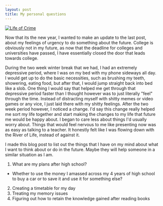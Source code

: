```yaml
---
layout: post
title: My personal questions
---
```


[![Life of Crime](https://crystal.cafe/b/src/1624324312871.jpg)](https://crystal.cafe/b/src/1624324312871.jpg)

Now that its the new year, I wanted to make an update to the last post, about my feelings of urgency to do something about the future. College is obviously not in my future, as now that the deadline for colleges and universities have passed, I have essentially closed the door that leads towards college. 

During the two week winter break that we had, I had an extremely depressive period, where I was on my bed with my phone sideways all day. I would get up to do the basic necessities, such as brushing my teeth, showering, eating food, but after that, I would jump straight back into bed like a slob. One thing I would say that helped me get through that depressive period faster than I thought however was to just literally "feel" through the time. Instead of distracting myself with shitty memes or video games or any vice, I just laid there with my shitty feelings. After the two week period however, I noticed a change. I'd say this change really helped me sort my life together and start making the changes to my life that future me would be happy about. I began to care less about things I'd usually worry about. Things that would feel nervous to me like presenting now was as easy as talking to a teacher. It honestly felt like I was flowing down with the River of Life, instead of against it. 

I made this blog post to list out the things that I have on my mind about what I want to think about or do in the future. Maybe they will help someone in a similar situation as I am.

1. What are my plans after high school?
  - Whether to use the money I amassed across my 4 years of high school to buy a car or to save it and use it for something else?
2. Creating a timetable for my day
3. Treating my memory issues
4. Figuring out how to retain the knowledge gained after reading books
